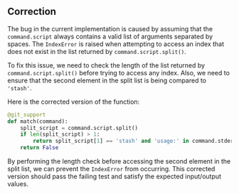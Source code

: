 ## Correction

The bug in the current implementation is caused by assuming that the `command.script` always contains a valid list of arguments separated by spaces. The `IndexError` is raised when attempting to access an index that does not exist in the list returned by `command.script.split()`.

To fix this issue, we need to check the length of the list returned by `command.script.split()` before trying to access any index. Also, we need to ensure that the second element in the split list is being compared to `'stash'`.

Here is the corrected version of the function:

```python
@git_support
def match(command):
    split_script = command.script.split()
    if len(split_script) > 1:
        return split_script[1] == 'stash' and 'usage:' in command.stderr
    return False
```

By performing the length check before accessing the second element in the split list, we can prevent the `IndexError` from occurring. This corrected version should pass the failing test and satisfy the expected input/output values.